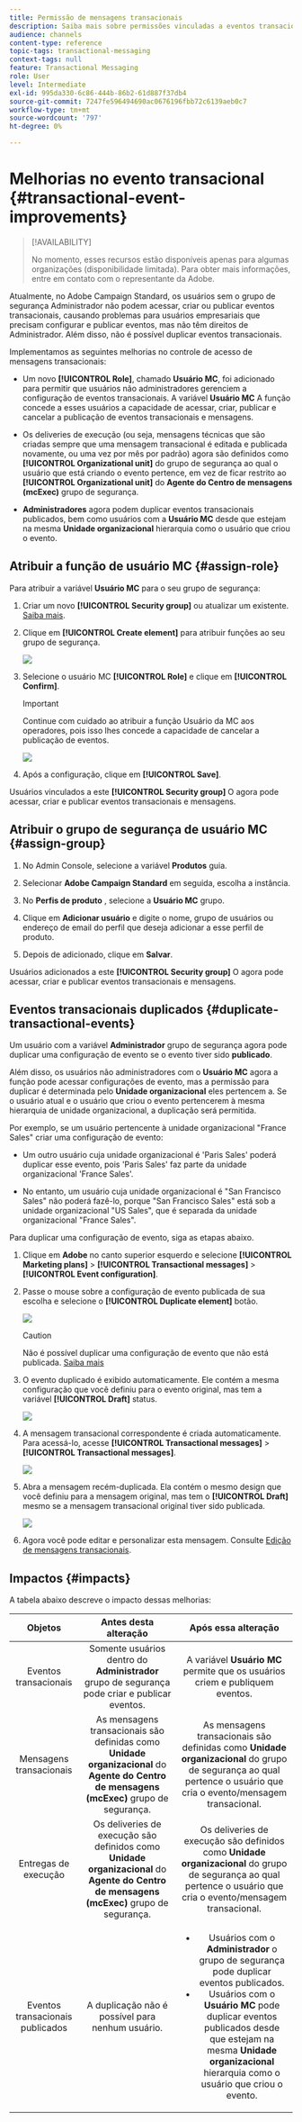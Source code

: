 ```yaml
---
title: Permissão de mensagens transacionais
description: Saiba mais sobre permissões vinculadas a eventos transacionais.
audience: channels
content-type: reference
topic-tags: transactional-messaging
context-tags: null
feature: Transactional Messaging
role: User
level: Intermediate
exl-id: 995da330-6c86-444b-86b2-61d887f37db4
source-git-commit: 7247fe596494690ac0676196fbb72c6139aeb0c7
workflow-type: tm+mt
source-wordcount: '797'
ht-degree: 0%

---
```


# Melhorias no evento transacional {#transactional-event-improvements}

>[!AVAILABILITY]
>
>No momento, esses recursos estão disponíveis apenas para algumas organizações (disponibilidade limitada). Para obter mais informações, entre em contato com o representante da Adobe.

Atualmente, no Adobe Campaign Standard, os usuários sem o grupo de segurança Administrador não podem acessar, criar ou publicar eventos transacionais, causando problemas para usuários empresariais que precisam configurar e publicar eventos, mas não têm direitos de Administrador. Além disso, não é possível duplicar eventos transacionais.

Implementamos as seguintes melhorias no controle de acesso de mensagens transacionais:

* Um novo **[!UICONTROL Role]**, chamado **Usuário MC**, foi adicionado para permitir que usuários não administradores gerenciem a configuração de eventos transacionais. A variável **Usuário MC** A função concede a esses usuários a capacidade de acessar, criar, publicar e cancelar a publicação de eventos transacionais e mensagens.

* Os deliveries de execução (ou seja, mensagens técnicas que são criadas sempre que uma mensagem transacional é editada e publicada novamente, ou uma vez por mês por padrão) agora são definidos como **[!UICONTROL Organizational unit]** do grupo de segurança ao qual o usuário que está criando o evento pertence, em vez de ficar restrito ao **[!UICONTROL Organizational unit]** do **Agente do Centro de mensagens (mcExec)** grupo de segurança.

* **Administradores** agora podem duplicar eventos transacionais publicados, bem como usuários com a **Usuário MC** desde que estejam na mesma **Unidade organizacional** hierarquia como o usuário que criou o evento.

## Atribuir a função de usuário MC {#assign-role}

Para atribuir a variável **Usuário MC** para o seu grupo de segurança:

1. Criar um novo **[!UICONTROL Security group]** ou atualizar um existente. [Saiba mais](../../administration/using/managing-groups-and-users.md).

1. Clique em **[!UICONTROL Create element]** para atribuir funções ao seu grupo de segurança.

   ![](assets/event_access_1.png)

1. Selecione o usuário MC **[!UICONTROL Role]** e clique em **[!UICONTROL Confirm]**.

   >[!IMPORTANT]
   >
   > Continue com cuidado ao atribuir a função Usuário da MC aos operadores, pois isso lhes concede a capacidade de cancelar a publicação de eventos.

   ![](assets/event_access_2.png)

1. Após a configuração, clique em **[!UICONTROL Save]**.

Usuários vinculados a este **[!UICONTROL Security group]** O agora pode acessar, criar e publicar eventos transacionais e mensagens.

## Atribuir o grupo de segurança de usuário MC {#assign-group}

1. No Admin Console, selecione a variável **Produtos** guia.

1. Selecionar **Adobe Campaign Standard** em seguida, escolha a instância.

1. No **Perfis de produto** , selecione a **Usuário MC** grupo.

1. Clique em **Adicionar usuário** e digite o nome, grupo de usuários ou endereço de email do perfil que deseja adicionar a esse perfil de produto.

1. Depois de adicionado, clique em **Salvar**.

Usuários adicionados a este **[!UICONTROL Security group]** O agora pode acessar, criar e publicar eventos transacionais e mensagens.

## Eventos transacionais duplicados {#duplicate-transactional-events}

Um usuário com a variável **Administrador** grupo de segurança<!--([Functional administrators](../../administration/using/users-management.md#functional-administrators)?)--> agora pode duplicar uma configuração de evento se o evento tiver sido **publicado**.

Além disso, os usuários não administradores com o **Usuário MC** agora a função pode acessar configurações de evento, mas a permissão para duplicar é determinada pelo **Unidade organizacional** eles pertencem a. Se o usuário atual e o usuário que criou o evento pertencerem à mesma hierarquia de unidade organizacional, a duplicação será permitida.

Por exemplo, se um usuário pertencente à unidade organizacional &quot;France Sales&quot; criar uma configuração de evento:

* Um outro usuário cuja unidade organizacional é &#39;Paris Sales&#39; poderá duplicar esse evento, pois &#39;Paris Sales&#39; faz parte da unidade organizacional &#39;France Sales&#39;.

* No entanto, um usuário cuja unidade organizacional é &quot;San Francisco Sales&quot; não poderá fazê-lo, porque &quot;San Francisco Sales&quot; está sob a unidade organizacional &quot;US Sales&quot;, que é separada da unidade organizacional &quot;France Sales&quot;.

Para duplicar uma configuração de evento, siga as etapas abaixo.

1. Clique em **Adobe** no canto superior esquerdo e selecione **[!UICONTROL Marketing plans]** > **[!UICONTROL Transactional messages]** > **[!UICONTROL Event configuration]**.

1. Passe o mouse sobre a configuração de evento publicada de sua escolha e selecione o **[!UICONTROL Duplicate element]** botão.

   ![](assets/message-center_duplicate-button.png)

   >[!CAUTION]
   >
   >Não é possível duplicar uma configuração de evento que não está publicada. [Saiba mais](publishing-transactional-event.md)

1. O evento duplicado é exibido automaticamente. Ele contém a mesma configuração que você definiu para o evento original, mas tem a variável **[!UICONTROL Draft]** status.

   ![](assets/message-center_duplicated-draft-event.png)

1. A mensagem transacional correspondente é criada automaticamente. Para acessá-lo, acesse **[!UICONTROL Transactional messages]** > **[!UICONTROL Transactional messages]**.

   ![](assets/message-center_duplicated-message.png)

1. Abra a mensagem recém-duplicada. Ela contém o mesmo design que você definiu para a mensagem original, mas tem o **[!UICONTROL Draft]** mesmo se a mensagem transacional original tiver sido publicada.

   ![](assets/message-center_duplicated-draft-message.png)

1. Agora você pode editar e personalizar esta mensagem. Consulte [Edição de mensagens transacionais](../../channels/using/editing-transactional-message.md).

## Impactos {#impacts}

A tabela abaixo descreve o impacto dessas melhorias:

| Objetos | Antes desta alteração | Após essa alteração |
|:-: | :--: | :-:|
| Eventos transacionais | Somente usuários dentro do **Administrador** grupo de segurança pode criar e publicar eventos. | A variável **Usuário MC** permite que os usuários criem e publiquem eventos. |
| Mensagens transacionais | As mensagens transacionais são definidas como **Unidade organizacional** do **Agente do Centro de mensagens (mcExec)** grupo de segurança. | As mensagens transacionais são definidas como **Unidade organizacional** do grupo de segurança ao qual pertence o usuário que cria o evento/mensagem transacional. |
| Entregas de execução | Os deliveries de execução são definidos como **Unidade organizacional** do **Agente do Centro de mensagens (mcExec)** grupo de segurança. | Os deliveries de execução são definidos como **Unidade organizacional** do grupo de segurança ao qual pertence o usuário que cria o evento/mensagem transacional. |
| Eventos transacionais publicados | A duplicação não é possível para nenhum usuário. | <ul><li>Usuários com o **Administrador** o grupo de segurança pode duplicar eventos publicados.</li> <li>Usuários com o **Usuário MC** pode duplicar eventos publicados desde que estejam na mesma **Unidade organizacional** hierarquia como o usuário que criou o evento.</li></ul> |


<!--Transactional Message Templates| Transactional Message templates are set to the Organizational unit **All**. | Transaction Message Template will be set to the **Organizational unit** of the security group to which the user creating the message template belongs.-->